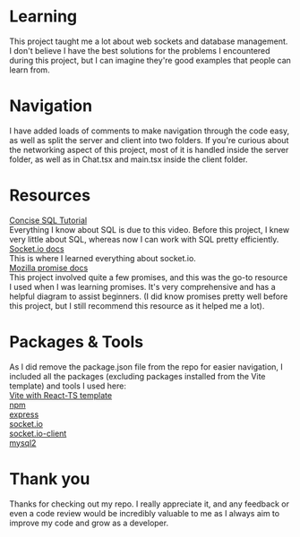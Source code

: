 # Learning
This project taught me a lot about web sockets and database management. I don't believe I have the best solutions for the problems I encountered during this project, but I can imagine they're good examples that people can learn from.

# Navigation
I have added loads of comments to make navigation through the code easy, as well as split the server and client into two folders. If you're curious about the networking aspect of this project, most of it is handled inside the server folder, as well as in Chat.tsx and main.tsx inside the client folder.

# Resources
[Concise SQL Tutorial](https://www.youtube.com/watch?v=5OdVJbNCSso) <br />
Everything I know about SQL is due to this video. Before this project, I knew very little about SQL, whereas now I can work with SQL pretty efficiently. <br />
[Socket.io docs](https://socket.io/docs/v4/) <br />
This is where I learned everything about socket.io. <br />
[Mozilla promise docs](https://developer.mozilla.org/en-US/docs/Web/JavaScript/Reference/Global_Objects/Promise) <br />
This project involved quite a few promises, and this was the go-to resource I used when I was learning promises. It's very comprehensive and has a helpful diagram to assist beginners. (I did know promises pretty well before this project, but I still recommend this resource as it helped me a lot).

# Packages & Tools
As I did remove the package.json file from the repo for easier navigation, I included all the packages (excluding packages installed from the Vite template) and tools I used here: <br />
[Vite with React-TS template](https://vitejs.dev/) <br />
[npm](https://docs.npmjs.com/downloading-and-installing-node-js-and-npm) <br />
[express](https://www.npmjs.com/package/express) <br />
[socket.io](https://www.npmjs.com/package/socket.io) <br />
[socket.io-client](https://www.npmjs.com/package/socket.io-client) <br />
[mysql2](https://www.npmjs.com/package/mysql2) <br />

# Thank you
Thanks for checking out my repo. I really appreciate it, and any feedback or even a code review would be incredibly valuable to me as I always aim to improve my code and grow as a developer.
